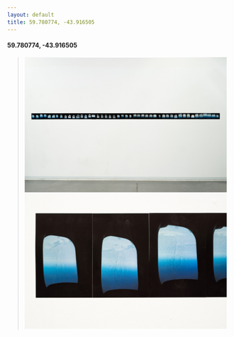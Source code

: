 ```yaml
---
layout: default
title: 59.780774, -43.916505
---
```


#### 59.780774, -43.916505

> ![](/Images/green.jpg)
> ![](/Images/greendetail.jpg)
